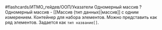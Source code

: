 #flashcards/ИТМО_гейдев/ООП/Указатели
Одномерный массив
?
Одномерный массив - [[Массив (тип данных)|массив]] с одним измерением. Контейнер для набора элементов. Можно представить как ряд элементов. Задается как `тип название[]`.
